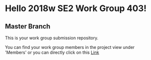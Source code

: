 # Hello 2018w SE2 Work Group 403!

## Master Branch

This is your work group submission repository.

You can find your work group members in the project view under 'Members' or you can directly click on this [Link](https://lab.swa.univie.ac.at/submission/g2018w_se2_0403/project_members)
